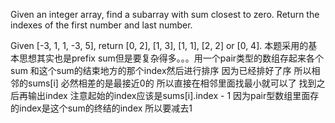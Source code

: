 Given an integer array, find a subarray with sum closest to zero. Return the indexes of the first number and last number.

Given [-3, 1, 1, -3, 5], return [0, 2], [1, 3], [1, 1], [2, 2] or [0, 4].
本题采用的基本思想其实也是prefix sum但是要复杂得多。。。用一个pair类型的数组存起来各个sum 和这个sum的结束地方的那个index然后进行排序 因为已经排好了序 所以相邻的sums[i] 必然相差的是最接近0的 所以直接在相邻里面找最小就可以了 找到之后再输出index 注意起始的index应该是sums[i].index - 1 因为pair型数组里面存的index是这个sum的终结的index 所以要减去1
